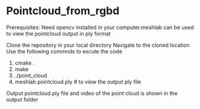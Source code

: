 # Pointcloud_from_rgbd
Prerequisites:
Need opencv installed in your computer.meshlab can be used to view the pointcloud output in ply format

Clone the repository in your local directory
Navigate to the cloned location
Use the following commnds to excute the code
1. cmake .
2. make
3. ./point_cloud 
4. meshlab pointcloud.ply # to view the output ply file

Output pointcloud.ply file and video of the point cloud is shown in the output folder
